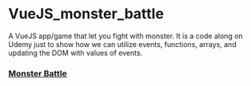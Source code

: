 # VueJS_monster_battle
A VueJS app/game that let you fight with monster. It is a code along on Udemy just to show how we can utilize events, functions, arrays, and updating the DOM with values of events.

### [Monster Battle](https://mosterbattle.netlify.com)
